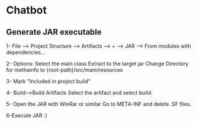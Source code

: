 # Chatbot

## Generate JAR executable

1- File --> Project Structure --> Artifacts --> + --> JAR --> From modules with dependencies...

2-  Options:
Select the main class
Extract to the target jar
Change Directory for methainfo to {root-path}/src/main/resources

3- Mark "Included in project build"

4- Build-->Build Artifacts
  Select the artifact and select build.
  
5- Open the JAR with WinRar or similar
    Go to META-INF and delete .SF files.
    
6-Execute JAR :)

